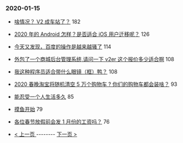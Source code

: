 ### 2020-01-15 
- [啥情况？ V2 成车站了？](https://www.v2ex.com/t/638170) 182
- [2020 年的 Android 怎样？是否适合 iOS 用户迁移呢？](https://www.v2ex.com/t/638002) 126
- [今天又发现，百度的操作是越来越骚了](https://www.v2ex.com/t/637945) 114
- [外包了一个商城后台管理系统,请问一下 v2er 这个报价多少适合啊](https://www.v2ex.com/t/638060) 108
- [我这种程序员适合带什么眼镜（框）鸭？](https://www.v2ex.com/t/637948) 108
- [2020 春晚淘宝将随机清空 5 万个购物车 ? 你们的购物车都会装啥？](https://www.v2ex.com/t/637986) 93
- [能忍受一个人生活多久](https://www.v2ex.com/t/637958) 85
- [摸鱼开始](https://www.v2ex.com/t/637987) 79
- [各位春节放假前会发 1 月份的工资吗？](https://www.v2ex.com/t/638039) 76 

- [ < 上一页 ](https://github.com/able8/v2ex-hot-record/blob/master/2020-01-14.md) -------- [ 下一页 > ](https://github.com/able8/v2ex-hot-record/blob/master/2020-01-16.md)